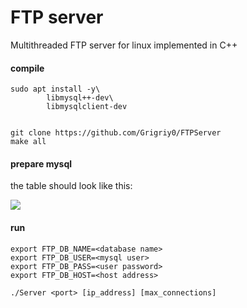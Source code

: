# FTP server

Multithreaded FTP server for linux implemented in C++



#### compile
```
sudo apt install -y\
        libmysql++-dev\
        libmysqlclient-dev

        
git clone https://github.com/Grigriy0/FTPServer
make all
```
#### prepare mysql

the table should look like this:

![](https://s8.hostingkartinok.com/uploads/images/2020/06/7a65207f37e2a38cf1fd05d513b172f1.png)


#### run

```
export FTP_DB_NAME=<database name>
export FTP_DB_USER=<mysql user>
export FTP_DB_PASS=<user password>
export FTP_DB_HOST=<host address>

./Server <port> [ip_address] [max_connections]

```
